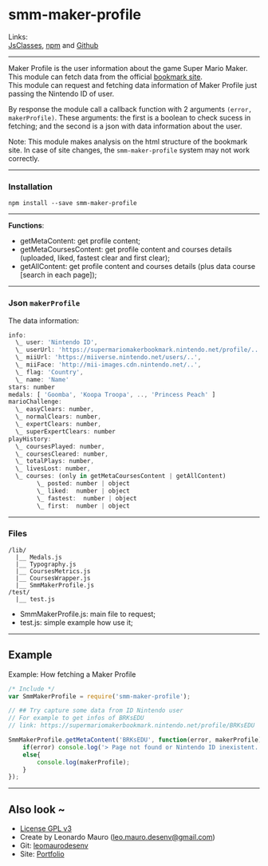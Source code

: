 # smm-maker-profile #

Links:      
[JsClasses](https://www.jsclasses.org/smm-maker-profile), [npm](https://www.npmjs.com/package/smm-maker-profile) and [Github](https://github.com/leomaurodesenv/smm-maker-profile)   

___
   
Maker Profile is the user information about the game Super Mario Maker. This module can fetch data from the official [bookmark site](https://supermariomakerbookmark.nintendo.net).    
This module can request and fetching data information of Maker Profile just passing the Nintendo ID of user.      
      
By response the module call a callback function with 2 arguments `(error, makerProfile)`. These arguments: the first is a boolean to check sucess in fetching; and the second is a json with data information about the user.      
   
Note: This module makes analysis on the html structure of the bookmark site. In case of site changes, the `smm-maker-profile` system may not work correctly.      

___

### Installation

```shell
npm install --save smm-maker-profile
```
   
___
   
**Functions**:    
* getMetaContent: get profile content;      
* getMetaCoursesContent: get profile content and courses details (uploaded, liked, fastest clear and first clear);      
* getAllContent: get profile content and courses details (plus data course \[search in each page]);      
      
___

### Json `makerProfile`    
The data information:    

```js
info: 
  \_ user: 'Nintendo ID',
  \_ userUrl: 'https://supermariomakerbookmark.nintendo.net/profile/..',
  \_ miiUrl: 'https://miiverse.nintendo.net/users/..',
  \_ miiFace: 'http://mii-images.cdn.nintendo.net/..',
  \_ flag: 'Country',
  \_ name: 'Name'
stars: number
medals: [ 'Goomba', 'Koopa Troopa', .., 'Princess Peach' ]
marioChallenge: 
  \_ easyClears: number,
  \_ normalClears: number,
  \_ expertClears: number,
  \_ superExpertClears: number
playHistory: 
  \_ coursesPlayed: number,
  \_ coursesCleared: number,
  \_ totalPlays: number,
  \_ livesLost: number,
  \_ courses: (only in getMetaCoursesContent | getAllContent)
        \_ posted: number | object
        \_ liked:  number | object
        \_ fastest:  number | object
        \_ first:  number | object
```
   
___

### Files

```
/lib/
  |__ Medals.js
  |__ Typography.js
  |__ CoursesMetrics.js
  |__ CoursesWrapper.js
  |__ SmmMakerProfile.js
/test/
  |__ test.js
```
   
* SmmMakerProfile.js: main file to request;   
* test.js: simple example how use it;   
   
___
   
## Example  
Example: How fetching a Maker Profile   
   
```js
/* Include */
var SmmMakerProfile = require('smm-maker-profile');

// ## Try capture some data from ID Nintendo user
// For example to get infos of BRKsEDU
// link: https://supermariomakerbookmark.nintendo.net/profile/BRKsEDU

SmmMakerProfile.getMetaContent('BRKsEDU', function(error, makerProfile) {
    if(error) console.log('> Page not found or Nintendo ID inexistent.');
    else{
        console.log(makerProfile);
    }
});
```
   
___
   
## Also look ~  	
* [License GPL v3](LICENSE)
* Create by Leonardo Mauro (leo.mauro.desenv@gmail.com)
* Git: [leomaurodesenv](https://github.com/leomaurodesenv/)
* Site: [Portfolio](http://leonardomauro.com/portfolio/)
